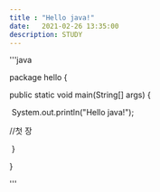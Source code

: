 ```yaml
---
title :	"Hello java!"
date:	2021-02-26 13:35:00
description: STUDY
---
```






'''java

package hello {

public static void main(String[] args) {



​	System.out.println("Hello java!");



//첫 장

​	}

}

'''